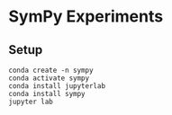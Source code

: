 # SymPy Experiments

## Setup

    conda create -n sympy
    conda activate sympy
    conda install jupyterlab
    conda install sympy
    jupyter lab
